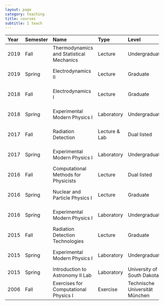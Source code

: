 ```yaml
---
layout: page
category: teaching
title: courses
subtitle: I teach
---
```


|Year |Semester| Name | Type | Level | Place
|:----|:-------|:-----|:-----|:------|:------
|2019 | Fall | Thermodynamics and Statistical Mechanics | Lecture | Undergraduate | University of South Dakota
|2019 | Spring | Electrodynamics II | Lecture | Graduate | University of South Dakota
|2018 | Fall | Electrodynamics I | Lecture | Graduate | University of South Dakota
|2018 | Spring | Experimental Modern Physics I | Laboratory | Undergraduate | University of South Dakota
|2017 | Fall | Radiation Detection | Lecture & Lab | Dual listed | University of South Dakota
|2017 | Spring | Experimental Modern Physics I | Laboratory | Undergraduate | University of South Dakota
|2016 | Fall | Computational Methods for Physicists | Lecture | Dual listed | University of South Dakota
|2016 | Spring | Nuclear and Particle Physics I | Lecture | Graduate | University of South Dakota
|2016 | Spring | Experimental Modern Physics I | Laboratory | Undergraduate | University of South Dakota
|2015 | Fall | Radiation Detection Technologies | Lecture | Graduate | University of South Dakota
|2015 | Spring | Experimental Modern Physics I | Laboratory | Undergraduate | University of South Dakota
|2015 | Spring | Introduction to Astronomy II Lab | Laboratory | University of South Dakota
|2006 | Fall | Exercises for Computational Physics I | Exercise | Technische Universität München

